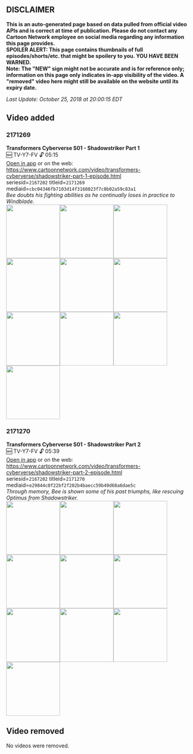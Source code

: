 ## DISCLAIMER
**This is an auto-generated page based on data pulled from official video APIs and is correct at time of publication. Please do not contact any Cartoon Network employee on social media regarding any information this page provides.**  
**SPOILER ALERT: This page contains thumbnails of full episodes/shorts/etc. that might be spoilery to you. YOU HAVE BEEN WARNED.**  
**Note: The "NEW" sign might not be accurate and is for reference only; information on this page only indicates in-app visibility of the video. A "removed" video here might still be available on the website until its expiry date.**  

_Last Update: October 25, 2018 at 20:00:15 EDT_
## Video added
### 2171269
**Transformers Cyberverse S01 - Shadowstriker Part 1**  
🆕 TV-Y7-FV 🔓 05:15  
[Open in app](https://tinyurl.com/ybuakfen) or on the web: https://www.cartoonnetwork.com/video/transformers-cyberverse/shadowstriker-part-1-episode.html  
seriesid=`2167202` titleid=`2171269` mediaid=`cbc04346fb7103d14f3168023f7c8b02a59c83a1`  
_Bee doubts his fighting abilities as he continually loses in practice to Windblade._  
<a href="https://s3.amazonaws.com/cn-orchestrator/2171269_001_1280x720.jpg"><img src="https://s3.amazonaws.com/cn-orchestrator/2171269_001_640x360.jpg" height="144px" /></a><a href="https://s3.amazonaws.com/cn-orchestrator/2171269_002_1280x720.jpg"><img src="https://s3.amazonaws.com/cn-orchestrator/2171269_002_640x360.jpg" height="144px" /></a><a href="https://s3.amazonaws.com/cn-orchestrator/2171269_003_1280x720.jpg"><img src="https://s3.amazonaws.com/cn-orchestrator/2171269_003_640x360.jpg" height="144px" /></a><a href="https://s3.amazonaws.com/cn-orchestrator/2171269_004_1280x720.jpg"><img src="https://s3.amazonaws.com/cn-orchestrator/2171269_004_640x360.jpg" height="144px" /></a><a href="https://s3.amazonaws.com/cn-orchestrator/2171269_005_1280x720.jpg"><img src="https://s3.amazonaws.com/cn-orchestrator/2171269_005_640x360.jpg" height="144px" /></a><a href="https://s3.amazonaws.com/cn-orchestrator/2171269_006_1280x720.jpg"><img src="https://s3.amazonaws.com/cn-orchestrator/2171269_006_640x360.jpg" height="144px" /></a><a href="https://s3.amazonaws.com/cn-orchestrator/2171269_007_1280x720.jpg"><img src="https://s3.amazonaws.com/cn-orchestrator/2171269_007_640x360.jpg" height="144px" /></a><a href="https://s3.amazonaws.com/cn-orchestrator/2171269_008_1280x720.jpg"><img src="https://s3.amazonaws.com/cn-orchestrator/2171269_008_640x360.jpg" height="144px" /></a><a href="https://s3.amazonaws.com/cn-orchestrator/2171269_009_1280x720.jpg"><img src="https://s3.amazonaws.com/cn-orchestrator/2171269_009_640x360.jpg" height="144px" /></a><a href="https://s3.amazonaws.com/cn-orchestrator/2171269_010_1280x720.jpg"><img src="https://s3.amazonaws.com/cn-orchestrator/2171269_010_640x360.jpg" height="144px" /></a>
### 2171270
**Transformers Cyberverse S01 - Shadowstriker Part 2**  
🆕 TV-Y7-FV 🔓 05:39  
[Open in app](https://tinyurl.com/yc8fejda) or on the web: https://www.cartoonnetwork.com/video/transformers-cyberverse/shadowstriker-part-2-episode.html  
seriesid=`2167202` titleid=`2171270` mediaid=`e29844c0f22bf2f202b4baecc59b49d68a6dae5c`  
_Through memory, Bee is shown some of his past triumphs, like rescuing Optimus from Shadowstriker._  
<a href="https://s3.amazonaws.com/cn-orchestrator/2171270_001_1280x720.jpg"><img src="https://s3.amazonaws.com/cn-orchestrator/2171270_001_640x360.jpg" height="144px" /></a><a href="https://s3.amazonaws.com/cn-orchestrator/2171270_002_1280x720.jpg"><img src="https://s3.amazonaws.com/cn-orchestrator/2171270_002_640x360.jpg" height="144px" /></a><a href="https://s3.amazonaws.com/cn-orchestrator/2171270_003_1280x720.jpg"><img src="https://s3.amazonaws.com/cn-orchestrator/2171270_003_640x360.jpg" height="144px" /></a><a href="https://s3.amazonaws.com/cn-orchestrator/2171270_004_1280x720.jpg"><img src="https://s3.amazonaws.com/cn-orchestrator/2171270_004_640x360.jpg" height="144px" /></a><a href="https://s3.amazonaws.com/cn-orchestrator/2171270_005_1280x720.jpg"><img src="https://s3.amazonaws.com/cn-orchestrator/2171270_005_640x360.jpg" height="144px" /></a><a href="https://s3.amazonaws.com/cn-orchestrator/2171270_006_1280x720.jpg"><img src="https://s3.amazonaws.com/cn-orchestrator/2171270_006_640x360.jpg" height="144px" /></a><a href="https://s3.amazonaws.com/cn-orchestrator/2171270_007_1280x720.jpg"><img src="https://s3.amazonaws.com/cn-orchestrator/2171270_007_640x360.jpg" height="144px" /></a><a href="https://s3.amazonaws.com/cn-orchestrator/2171270_008_1280x720.jpg"><img src="https://s3.amazonaws.com/cn-orchestrator/2171270_008_640x360.jpg" height="144px" /></a><a href="https://s3.amazonaws.com/cn-orchestrator/2171270_009_1280x720.jpg"><img src="https://s3.amazonaws.com/cn-orchestrator/2171270_009_640x360.jpg" height="144px" /></a><a href="https://s3.amazonaws.com/cn-orchestrator/2171270_010_1280x720.jpg"><img src="https://s3.amazonaws.com/cn-orchestrator/2171270_010_640x360.jpg" height="144px" /></a>
## Video removed
No videos were removed.
